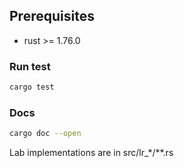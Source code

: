## Prerequisites

- rust >= 1.76.0

### Run test
```bash
cargo test
```

### Docs
```bash
cargo doc --open
```

Lab implementations are in src/lr_*/**.rs